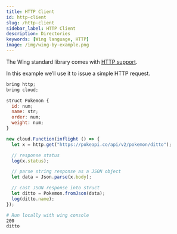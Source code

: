 ```yaml
---
title: HTTP Client
id: http-client
slug: /http-client
sidebar_label: HTTP Client
description: Directories
keywords: [Wing language, HTTP]
image: /img/wing-by-example.png
---
```


The Wing standard library comes with [HTTP support](/docs/api/standard-library/http/api-reference).

In this example we’ll use it to issue a simple HTTP request.

```js playground example title="main.w"
bring http;
bring cloud;

struct Pokemon {
  id: num;
  name: str;
  order: num;
  weight: num;
}

new cloud.Function(inflight () => {
  let x = http.get("https://pokeapi.co/api/v2/pokemon/ditto");

  // response status
  log(x.status);

  // parse string response as a JSON object
  let data = Json.parse(x.body);

  // cast JSON response into struct
  let ditto = Pokemon.fromJson(data);
  log(ditto.name);
});
```

```bash title="Wing console output"
# Run locally with wing console
200
ditto
```
